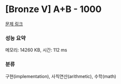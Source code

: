 # [Bronze V] A+B - 1000 

[문제 링크](https://www.acmicpc.net/problem/1000) 

### 성능 요약

메모리: 14260 KB, 시간: 112 ms

### 분류

구현(implementation), 사칙연산(arithmetic), 수학(math)

